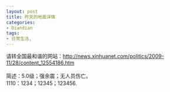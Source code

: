 ```yaml
---
layout: post
title: 昨天的地震详情
categories:
- Diandian
tags:
- 日常生活, 
---
```

请转全国最和谐的网站：http://news.xinhuanet.com/politics/2009-11/28/content_12554186.htm
<br />
<br />简述：5.0级；强余震；无人员伤亡。
<br />1110：1234；12345；123456.